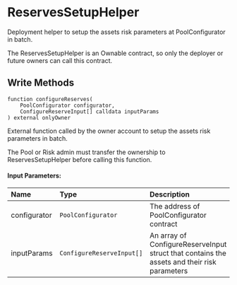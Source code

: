 # ReservesSetupHelper

Deployment helper to setup the assets risk parameters at PoolConfigurator in batch.

The ReservesSetupHelper is an Ownable contract, so only the deployer or future owners can call this contract.

## Write Methods

```solidity
function configureReserves(
    PoolConfigurator configurator,
    ConfigureReserveInput[] calldata inputParams
) external onlyOwner
```

External function called by the owner account to setup the assets risk parameters in batch.

The Pool or Risk admin must transfer the ownership to ReservesSetupHelper before calling this function.

#### Input Parameters:

| Name | Type    | Description            |
| :--- | :------ | :--------------------- |
| configurator | `PoolConfigurator` | The address of PoolConfigurator contract |
| inputParams | `ConfigureReserveInput[]` | An array of ConfigureReserveInput struct that contains the assets and their risk parameters |